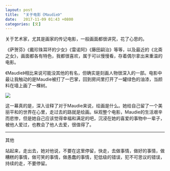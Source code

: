 ```yaml
---
layout: post
title:  "关于电影《Maudie》"
date:   2017-11-09 01:43 +0800
categories: [文]
---
```


关于艺术家，尤其是画家的传记电影，一般画面都很讲究，花了心思的。

《萨贺芬》《戴珍珠耳环的少女》《雷诺阿》《藤田嗣治》等等，以及最近的《北斋之女》，画面都各有特色，我都很喜欢，属于可以慢慢看，存着偶尔拿出来重温的电影。

《Maudie》相比来说可能没其他的有名，但确实是刻画人物很深入的一部。电影中最让我触动的是Maudie被打了一巴掌，回到房间里打开了一罐绿色的油漆，当颜料在墙上画了一棵树。

![](https://wx4.sinaimg.cn/mw690/698f3196gy1flb7qhwuhzj21gy0s2kjm.jpg)

这一幕真的是，深入诠释了对于Maudie来说，绘画是什么。她给自己留了一个美丽平和的世界在心里，走过去的路就是绘画。纵观整个电影，Maudie的生活艰辛而悲惨，但是她自己应该觉得幸福和满足的吧，沉浸在她的喜爱的事物中一辈子，被他人爱过，也教会了他人去爱，很值得了。

---

其他

站起来，走出去，她对他说，不要在这里停留，快走，去做事情，做好的事情，做糟糕的事情，做可笑的事情，做愚蠢的事情，犯低级的错误，犯不可思议的错误，持续的走，不要停留。
